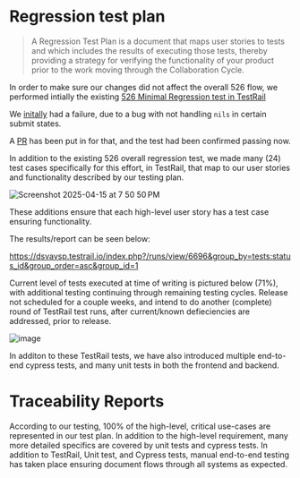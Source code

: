 # Regression test plan

> A Regression Test Plan is a document that maps user stories to tests and which includes the results of executing those tests, thereby providing a strategy for verifying the functionality of your product prior to the work moving through the Collaboration Cycle.

In order to make sure our changes did not affect the overall 526 flow, we performed intially the existing [526 Minimal Regression test in TestRail](https://dsvavsp.testrail.io/index.php?/cases/view/37806)

We [initally](https://dsvavsp.testrail.io/index.php?/runs/view/6695&group_by=cases:section_id&group_order=asc) had a failure, due to a bug with not handling `nils` in certain submit states. 

A [PR](https://github.com/department-of-veterans-affairs/vets-api/pull/21727/files) has been put in for that, and the test had been confirmed passing now.


In addition to the existing 526 overall regression test, we made many (24) test cases specifically for this effort, in TestRail, that map to our user stories and functionality described by our testing plan. 

![Screenshot 2025-04-15 at 7 50 50 PM](https://github.com/user-attachments/assets/8c1c7ea2-21ff-4a2e-b9b0-f76c5311b7db)


These additions ensure that each high-level user story has a test case ensuring functionality. 

The results/report can be seen below: 

https://dsvavsp.testrail.io/index.php?/runs/view/6696&group_by=tests:status_id&group_order=asc&group_id=1

Current level of tests executed at time of writing is pictured below (71%), with additional testing continuing through remaining testing cycles. Release not scheduled for a couple weeks, and intend to do another (complete) round of TestRail test runs, after current/known defieciencies are addressed, prior to release. 

![image](https://github.com/user-attachments/assets/da8aa0fb-03f4-46a2-b819-d529ebbd1ffe)



In additon to these TestRail tests, we have also introduced multiple end-to-end cypress tests, and many unit tests in both the frontend and backend.


# Traceability Reports

According to our testing, 100% of the high-level, critical use-cases are represented in our test plan. In addition to the high-level requirement, many more detailed specifics are covered by unit tests and cypress tests. In addition to TestRail, Unit test, and Cypress tests, manual end-to-end testing has taken place ensuring document flows through all systems as expected. 
